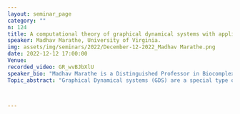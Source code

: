 ```yaml
---
layout: seminar_page
category: ""
n: 124
title: A computational theory of graphical dynamical systems with applications to socio-technical systems.
speaker: Madhav Marathe, University of Virginia.
img: assets/img/seminars/2022/December-12-2022_Madhav Marathe.png
date: 2022-12-12 17:00:00 
Venue: 
recorded_video: GR_wvBJbXlU
speaker_bio: "Madhav Marathe is a Distinguished Professor in Biocomplexity, the division director of the Network Systems Science and Advanced Computing Division at the Biocomplexity Institute  and Initiative, and a Professor in the Department of Computer Science at the University of Virginia.   His research interests are in sustainability science, network science, computational epidemiology, AI, foundations of computing and high performance computing. During his 30 year professional career, he has established and led a number of transdisciplinary groups.  Recently, his group has supported federal and state authorities in their effort  to combat the COVID-19 pandemic. Before joining UVA, he held positions at Virginia Tech and  the Los Alamos National Laboratory. He is a Fellow of the IEEE, ACM, SIAM and AAAS. "
Topic_abstract: "Graphical Dynamical systems (GDS) are a special type of communicating automata that can be used to model very large socio-technical systems. GDS based 'formal simulations' potentially provide a rigorous, useful new setting for a theory of interaction-based computation.  The setting is natural for comprehension of distributed systems characterized by interdependent, but separately functioning sub-parts. Massively parallel and grid computing and the associated algorithm design issues, advanced communication systems, biological networks, epidemiological processes, markets, socio-technical systems are examples of such systems. The talk will describe a computational theory of GDS. The concepts and results shed light on the computational complexity of computing phase space properties of GDS.  Applicability of the theory to analyze large scale socio-technical systems will be described."



---
```


